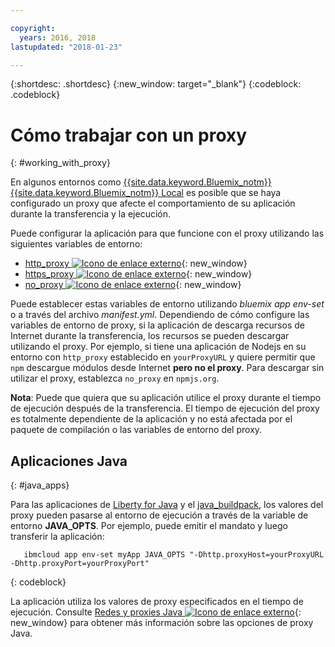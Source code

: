 ```yaml
---

copyright:
  years: 2016, 2018
lastupdated: "2018-01-23"

---
```


{:shortdesc: .shortdesc}
{:new_window: target="_blank"}
{:codeblock: .codeblock}


# Cómo trabajar con un proxy
{: #working_with_proxy}

En algunos entornos como [{{site.data.keyword.Bluemix_notm}}](/docs/dedicated/index.html#dedicated)
[{{site.data.keyword.Bluemix_notm}} Local](/docs/local/index.html#local) es posible que se haya configurado un proxy que afecte
el comportamiento de su aplicación durante la transferencia y la ejecución.

Puede configurar la aplicación para que funcione con el proxy utilizando las siguientes variables de entorno:
  * [http_proxy ![Icono de enlace externo](../../icons/launch-glyph.svg "Icono de enlace externo")](https://docs.cloudfoundry.org/buildpacks/proxy-usage.html){: new_window}
  * [https_proxy ![Icono de enlace externo](../../icons/launch-glyph.svg "Icono de enlace externo")](https://docs.cloudfoundry.org/buildpacks/proxy-usage.html){: new_window}
  * [no_proxy ![Icono de enlace externo](../../icons/launch-glyph.svg "Icono de enlace externo")](http://www.gnu.org/software/wget/manual/html_node/Proxies.html){: new_window}

Puede establecer estas variables de entorno utilizando *bluemix app env-set* o a través del archivo
*manifest.yml*.  Dependiendo de cómo configure las variables de entorno de proxy, si la aplicación de descarga recursos de Internet durante la transferencia, los recursos se pueden descargar utilizando el proxy. Por ejemplo, si tiene una aplicación de Nodejs en su entorno con `http_proxy` establecido en `yourProxyURL` y quiere permitir que `npm` descargue módulos desde Internet **pero no el proxy**.  Para descargar sin utilizar el proxy, establezca `no_proxy` en `npmjs.org`.

**Nota**: Puede que quiera que su aplicación utilice el proxy durante el tiempo de ejecución después de la transferencia.  El tiempo de ejecución del proxy es totalmente dependiente de la aplicación y no está afectada por el paquete de compilación o las variables de entorno del proxy.

## Aplicaciones Java
{: #java_apps}

Para las aplicaciones de [Liberty for Java](/docs/runtimes/liberty/index.html) y el [java_buildpack](/docs/runtimes/tomcat/index.html), los valores del proxy pueden pasarse al entorno de ejecución a través de la variable de entorno **JAVA_OPTS**.  Por ejemplo, puede emitir el mandato y luego transferir la aplicación:
```
   ibmcloud app env-set myApp JAVA_OPTS "-Dhttp.proxyHost=yourProxyURL -Dhttp.proxyPort=yourProxyPort"
```
{: codeblock}

La aplicación utiliza los valores de proxy especificados en el tiempo de ejecución. Consulte [Redes y proxies Java ![Icono de enlace externo](../../icons/launch-glyph.svg "Icono de enlace externo")](https://docs.oracle.com/javase/8/docs/technotes/guides/net/proxies.html){: new_window} para obtener más información sobre las opciones de proxy Java.
